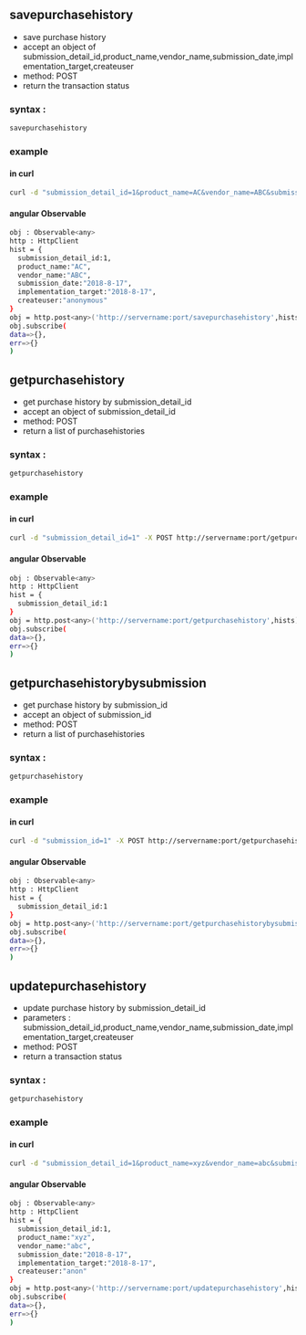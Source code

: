 ## savepurchasehistory

  - save purchase history 
  - accept an object of submission_detail_id,product_name,vendor_name,submission_date,implementation_target,createuser
  - method: POST
  - return the transaction status

  ### syntax : 

```sh
savepurchasehistory
```
  ### example
  ####  in curl
```sh
curl -d "submission_detail_id=1&product_name=AC&vendor_name=ABC&submission_date=2018-8-17&implementation_target=2018-8-17&createuser=anonymous" -X POST http://servername:port/savepurchasehistory
```

  #### angular Observable
```sh
obj : Observable<any>
http : HttpClient
hist = {
  submission_detail_id:1,
  product_name:"AC",
  vendor_name:"ABC",
  submission_date:"2018-8-17",
  implementation_target:"2018-8-17",
  createuser:"anonymous"
}
obj = http.post<any>('http://servername:port/savepurchasehistory',hists)
obj.subscribe(
data=>{},
err=>{}
)
```



## getpurchasehistory

  - get purchase history by submission_detail_id
  - accept an object of submission_detail_id
  - method: POST
  - return a list of purchasehistories 

  ### syntax : 

```sh
getpurchasehistory
```
  ### example
  ####  in curl
```sh
curl -d "submission_detail_id=1" -X POST http://servername:port/getpurchasehistory
```

  #### angular Observable
```sh
obj : Observable<any>
http : HttpClient
hist = {
  submission_detail_id:1
}
obj = http.post<any>('http://servername:port/getpurchasehistory',hists)
obj.subscribe(
data=>{},
err=>{}
)
```


## getpurchasehistorybysubmission

  - get purchase history by submission_id
  - accept an object of submission_id
  - method: POST
  - return a list of purchasehistories 

  ### syntax : 

```sh
getpurchasehistory
```
  ### example
  ####  in curl
```sh
curl -d "submission_id=1" -X POST http://servername:port/getpurchasehistorybysubmission
```

  #### angular Observable
```sh
obj : Observable<any>
http : HttpClient
hist = {
  submission_detail_id:1
}
obj = http.post<any>('http://servername:port/getpurchasehistorybysubmission',hists)
obj.subscribe(
data=>{},
err=>{}
)
```


## updatepurchasehistory

  - update purchase history by submission_detail_id
  - parameters : submission_detail_id,product_name,vendor_name,submission_date,implementation_target,createuser
  - method: POST
  - return a transaction status 

  ### syntax : 

```sh
getpurchasehistory
```
  ### example
  ####  in curl
```sh
curl -d "submission_detail_id=1&product_name=xyz&vendor_name=abc&submission_date=2018-8-17&implementation_target=2018-8-17&createuser=anon" -X POST http://servername:port/updatepurchasehistory
```

  #### angular Observable
```sh
obj : Observable<any>
http : HttpClient
hist = {
  submission_detail_id:1,
  product_name:"xyz",
  vendor_name:"abc",
  submission_date:"2018-8-17",
  implementation_target:"2018-8-17",
  createuser:"anon"
}
obj = http.post<any>('http://servername:port/updatepurchasehistory',hists)
obj.subscribe(
data=>{},
err=>{}
)
```